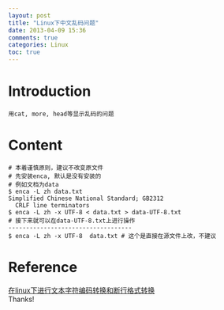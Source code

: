 ```yaml
---
layout: post
title: "Linux下中文乱码问题"
date: 2013-04-09 15:36
comments: true
categories: Linux
toc: true
---
```

# Introduction
    用cat, more, head等显示乱码的问题
<!--more-->	
# Content
    # 本着谨慎原则，建议不改变原文件
	# 先安装enca, 默认是没有安装的
	# 例如文档为data
	$ enca -L zh data.txt
	Simplified Chinese National Standard; GB2312
	  CRLF line terminators
	$ enca -L zh -x UTF-8 < data.txt > data-UTF-8.txt
	# 接下来就可以在data-UTF-8.txt上进行操作
	-----------------------------------
	$ enca -L zh -x UTF-8  data.txt # 这个是直接在源文件上改，不建议
# Reference	
[在linux下进行文本字符编码转换和断行格式转换](http://www.sysdb.org/2011/07/14/language-encoding-and-line-break.html)    
Thanks!

	  
